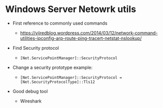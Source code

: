 Windows Server Netowrk utils
============================

* First reference to commonly used commands 
    - https://vijredblog.wordpress.com/2014/03/12/network-command-utilities-ipconfig-arp-route-ping-tracert-netstat-nslookup/ 

* Find Security protocol
    - `[Net.ServicePointManager]::SecurityProtocol`
* Change a security prototype example:
    - `[Net.ServicePointManager]::SecurityProtocol = [Net.SecurityProtocolType]::Tls12`
* Good debug tool
    - Wireshark
